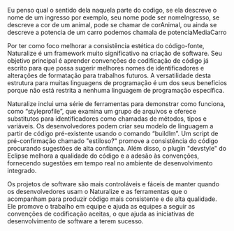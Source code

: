 Eu penso qual o sentido dela naquela parte do codigo, se ela descreve o nome de um ingresso por exemplo, seu nome pode ser nomeIngresso, se descreve a cor de um animal, pode se chamar de corAnimal, ou ainda se descreve a potencia de um carro podemos chamala de potenciaMediaCarro

Por ter como foco melhorar a consistência estética do código-fonte, Naturalize é um framework muito significativo na criação de software. Seu objetivo principal é aprender convenções de codificação de código já escrito para que possa sugerir melhores nomes de identificadores e alterações de formatação para trabalhos futuros. A versatilidade desta estrutura para muitas linguagens de programação é um dos seus benefícios porque não está restrita a nenhuma linguagem de programação específica.

Naturalize inclui uma série de ferramentas para demonstrar como funciona, como “styleprofile”, que examina um grupo de arquivos e oferece substitutos para identificadores como chamadas de métodos, tipos e variáveis. Os desenvolvedores podem criar seu modelo de linguagem a partir de código pré-existente usando o comando “buildlm”. Um script de pré-confirmação chamado "estiloso?" promove a consistência do código procurando sugestões de alta confiança. Além disso, o plugin "devstyle" do Eclipse melhora a qualidade do código e a adesão às convenções, fornecendo sugestões em tempo real no ambiente de desenvolvimento integrado.

Os projetos de software são mais controláveis e fáceis de manter quando os desenvolvedores usam o Naturalize e as ferramentas que o acompanham para produzir código mais consistente e de alta qualidade. Ele promove o trabalho em equipe e ajuda as equipes a seguir as convenções de codificação aceitas, o que ajuda as iniciativas de desenvolvimento de software a terem sucesso.

